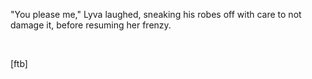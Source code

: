 "You please me," Lyva laughed, sneaking his robes off with care to not damage it, before resuming her frenzy.    

&#x200B;

\[ftb\]